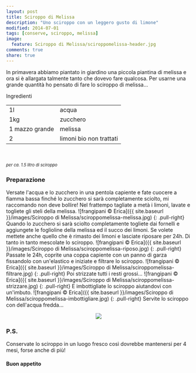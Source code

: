 ```yaml
---
layout: post
title: Sciroppo di Melissa
description: "Uno sciroppo con un leggero gusto di limone"
modified: 2014-07-01
tags: [conserve, sciroppo, melissa]
image:
  feature: Sciroppo di Melissa/sciroppomelissa-header.jpg
comments: true
share: true
---
```


In primavera abbiamo piantato in giardino una piccola piantina di melissa e ora si è allargata talmente tanto che dovevo fare qualcosa. Per usarne una grande quantità ho pensato di fare lo sciroppo di melissa...


<div class="ingredients">
  <div class="ingredients-title">Ingredienti</div>
  <table>
    <tbody>
      <tr>
        <td>1l</td>
        <td>acqua</td>
      </tr>
      <tr>
        <td>1kg</td>
        <td>zucchero</td>
      </tr>
      <tr>
        <td>1 mazzo grande</td>
        <td>melissa</td>
      </tr>
      <tr>
        <td>2</td>
        <td>limoni bio non trattati</td>  
      </tr>
    </tbody>
  </table>
  <br></br>
  <i class="pull-right" style="font-size: 80%;">per ca. 1.5 litro di sciroppo</i>
</div>


<h3>
  <font color="grey">
    <i class="icon-cogs"></i>
  </font> Preparazione
</h3>

Versate l'acqua e lo zucchero in una pentola capiente e fate cuocere a fiamma bassa finché lo zucchero si sarà completamente sciolto, mi raccomando non deve bollire!
Nel frattempo tagliate a metà i limoni, lavate e togliete gli steli della melissa.
![frangipani © Erica]({{ site.baseurl }}/images/Sciroppo di Melissa/sciroppomelissa-melissa.jpg)
{: .pull-right}
Quando lo zucchero si sarà sciolto completamente togliete dai fornelli e aggiungete le foglioline della melissa ed il succo dei limoni. Se volete mettete anche quello che è rimasto dei limoni e lasciate riposare per 24h. Di tanto in tanto mescolate lo sciroppo.
![frangipani © Erica]({{ site.baseurl }}/images/Sciroppo di Melissa/sciroppomelissa-riposo.jpg)
{: .pull-right}
Passate le 24h, coprite una coppa capiente con un panno di garza fissandolo con un'elastico e iniziate e filtrare lo sciroppo.
![frangipani © Erica]({{ site.baseurl }}/images/Sciroppo di Melissa/sciroppomelissa-filtrare.jpg)
{: .pull-right}
Poi strizzate tutti i resti grossi...
![frangipani © Erica]({{ site.baseurl }}/images/Sciroppo di Melissa/sciroppomelissa-strizzare.jpg)
{: .pull-right}
E imbottigliate lo sciroppo aiutandovi con un'imbuto.
![frangipani © Erica]({{ site.baseurl }}/images/Sciroppo di Melissa/sciroppomelissa-imbottigliare.jpg)
{: .pull-right}
Servite lo sciroppo con dell'acqua fredda...

<div style="text-align: center;">
  <img src="{{ site.baseurl }}/images/Sciroppo di Melissa/sciroppomelissa.jpg" />
</div>

<h3>
  <font color="#FFCC00">
    <i class="icon-lightbulb"></i>
  </font> P.S.
</h3>

Conservate lo sciroppo in un luogo fresco così dovrebbe mantenersi per 4 mesi, forse anche di più! 

<h4>Buon appetito
  <font color="red">
    <i class="icon-smile"></i>
  </font>
</h4>
